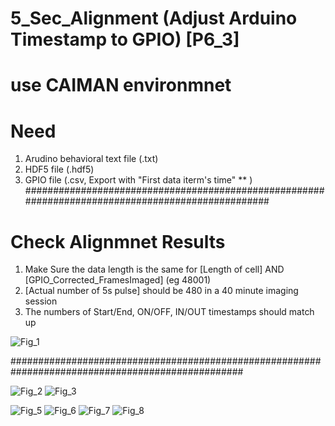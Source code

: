 


# 5_Sec_Alignment (Adjust Arduino Timestamp to GPIO) [P6_3]
# use CAIMAN environmnet

# Need
1. Arudino behavioral text file (.txt)
2. HDF5 file (.hdf5)
3. GPIO file (.csv, Export with "First data iterm's time" **  )
##################################################################################################
# Check Alignmnet Results

1. Make Sure the data length is the same for [Length of cell] AND [GPIO_Corrected_FramesImaged]  (eg 48001)
2. [Actual number of 5s pulse] should be 480 in a 40 minute imaging session 
3. The numbers of Start/End, ON/OFF, IN/OUT timestamps should match up

![Fig_1](https://github.com/user-attachments/assets/e441cc5e-1c54-4139-bc69-976f21b23e41)

##################################################################################################

![Fig_2](https://github.com/user-attachments/assets/c94090c5-7026-43c2-9bd4-4766f717d705)
![Fig_3](https://github.com/user-attachments/assets/89543b06-55d4-4bbc-86fc-0aef0fe8c96e)

![Fig_5](https://github.com/user-attachments/assets/a4c0e486-538f-429d-942b-c880c0a5ffba)
![Fig_6](https://github.com/user-attachments/assets/495f7c8f-fb55-40f2-91a9-c968b173f7b5)
![Fig_7](https://github.com/user-attachments/assets/4ee8d177-c37e-4777-8358-86e1c22d1646)
![Fig_8](https://github.com/user-attachments/assets/6e3ca1a7-2cf7-47c9-85f6-04ed1848a367)
